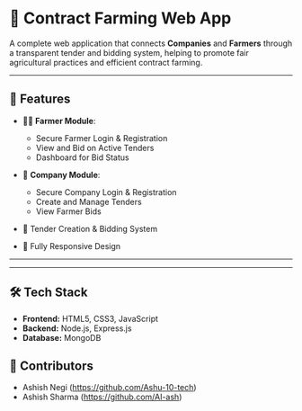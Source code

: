 # 🌾 Contract Farming Web App

A complete web application that connects **Companies** and **Farmers** through a transparent tender and bidding system, helping to promote fair agricultural practices and efficient contract farming.

---

## 🚀 Features

- 👩‍🌾 **Farmer Module**:
  - Secure Farmer Login & Registration
  - View and Bid on Active Tenders
  - Dashboard for Bid Status

- 🏢 **Company Module**:
  - Secure Company Login & Registration
  - Create and Manage Tenders
  - View Farmer Bids

- 📄 Tender Creation & Bidding System
- 📱 Fully Responsive Design

---

---

## 🛠 Tech Stack

- **Frontend:** HTML5, CSS3, JavaScript
- **Backend:** Node.js, Express.js
- **Database:** MongoDB

## 🙌 Contributors

- Ashish Negi (https://github.com/Ashu-10-tech)
- Ashish Sharma (https://github.com/AI-ash)




